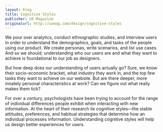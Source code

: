 ```yaml
---
layout: blog
title: Cognitive Styles
publisher: UX Magazine
originalurl: http://uxmag.com/design/cognitive-styles
---
```


We pour over analytics, conduct ethnographic studies, and interview users in order to understand the demographics, goals, and tasks of the people using our product. We create personas, write scenarios, and list use cases. And so we should; understanding who our users are and what they want to achieve is foundational to our job as designers.

But how deep does our understanding of users actually go? Sure, we know their socio-economic bracket, what industry they work in, and the top few tasks they want to achieve on our website. But are there deeper, more innately personal characteristics at work? Can we figure out what really makes them tick?

For over a century, psychologists have been trying to account for the range of individual differences people exhibit when interacting with new information. At the heart of their research lie cognitive styles—the stable attitudes, preferences, and habitual strategies that determine how an individual processes information. Understanding cognitive styles will help us design better experiences for users.